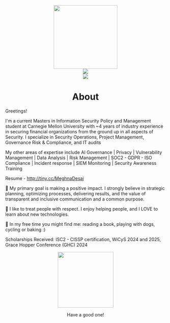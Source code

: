 <div align="center">
    <img src="https://github.githubassets.com/images/modules/logos_page/GitHub-Mark.png" height="200" />
</div>
<div align="center">
    <img src="https://readme-typing-svg.herokuapp.com?color=%236FDA44&size=32&center=true&vCenter=true&width=700&height=50&lines=Hi+👋+I'm+Meghna;MS+InfoSec+@+CMU;SecOps+and+GRC+Expert;Looking+for+Security+Full-time+Roles" />
</div>
<div align="center">
    <a href="https://www.linkedin.com/in/desaimeghna/"><img src="https://img.shields.io/badge/Linkedin-0077b5?style=flat&logo=linkedin" /></a>
</div>

<h1 align="center">About</h1>

Greetings!

I'm a current Masters in Information Security Policy and Management student at Carnegie Mellon University with ~4 years of industry experience in securing financial organizations from the ground up in all aspects of Security. I specialize in Security Operations, Project Management, Governance Risk & Compliance, and IT audits

My other areas of expertise include AI Governance | Privacy | Vulnerability Management | Data Analysis | Risk Management | SOC2 - GDPR - ISO Compliance | Incident response | SIEM Monitoring | Security Awareness Training

Resume -  http://tiny.cc/MeghnaDesai

💫 My primary goal is making a positive impact. I strongly believe in strategic planning, optimizing processes, delivering results, and the value of transparent and inclusive communication and a common purpose.

🍄 I like to treat people with respect. I enjoy helping people, and I LOVE to learn about new technologies.

🍄 In my free time you might find me: reading a book, playing with dogs, cycling or baking :)

Scholarships Received: ISC2 - CISSP certification, WiCyS 2024 and 2025, Grace Hopper Conference (GHC) 2024 

<div align="center">
    <img src="[http://4.bp.blogspot.com/-qTS_smgj7Mk/VgBjDLPs-FI/AAAAAAAAUFQ/rjZ9qQUHxY4/s1600/lifting-up-glass.gif]" height="175" />
    <p>Have a good one!</p>
</div>
